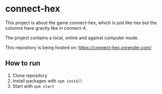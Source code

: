 # connect-hex

This project is about the game connect-hex, which is just like hex but the columns have gravity like in connect-4.

The project contains a local, online and against computer mode.

This repository is being hosted on: https://connect-hex.onrender.com/


## How to run

1. Clone repository
2. Install packages with `npm install`
3. Start with `npm start`

